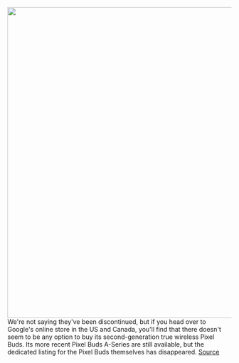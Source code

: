 <img src='https://cdn.vox-cdn.com/thumbor/-nCHXnoLGamt4yeEqceBA0fZbQ0=/0x0:1461x974/1200x800/filters:focal(615x371:847x603)/cdn.vox-cdn.com/uploads/chorus_image/image/69616249/msedge_g74lerYETh.0.png' width='700px' /><br/>
We're not saying they've been discontinued, but if you head over to Google's online store in the US and Canada, you'll find that there doesn't seem to be any option to buy its second-generation true wireless Pixel Buds. Its more recent Pixel Buds A-Series are still available, but the dedicated listing for the Pixel Buds themselves has disappeared.
<a href='https://www.theverge.com/2021/7/22/22588420/google-pixel-buds-2nd-second-generation-discontinued-us-canada'> Source <a/>